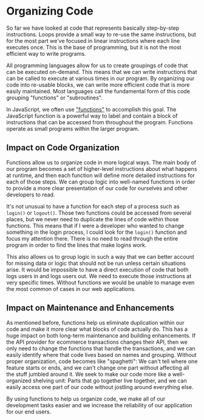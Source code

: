 # Organizing Code

So far we have looked at code that represents basically step-by-step instructions. Loops provide a small way to re-use the same instructions, but for the most part we've focused in linear instructions where each line executes once. This is the base of programming, but it is not the most efficient way to write programs.

All programming languages allow for us to create groupings of code that can be executed on-demand. This means that we can write instructions that can be called to execute at various times in our program. By organizing our code into re-usable blocks, we can write more efficient code that is more easily maintained. Most languages call the fundamental form of this code grouping "functions" or "subroutines".

In JavaScript, we often use ["functions"](https://developer.mozilla.org/en-US/docs/Web/JavaScript/Reference/Functions) to accomplish this goal. The JavaScript function is a powerful way to label and contain a block of instructions that can be accessed from throughout the program. Functions operate as small programs within the larger program.

## Impact on Code Organization

Functions allow us to organize code in more logical ways. The main body of our program becomes a set of higher-level instructions about what happens at runtime, and then each function will define more detailed instructions for each of those steps. We can group logic into well-named functions in order to provide a more clear presentation of our code for ourselves and other developers to read.

It's not unusual to have a function for each step of a process such as `login()` or `logout()`. Those two functions could be accessed from several places, but we never need to duplicate the lines of code within those functions. This means that if I were a developer who wanted to change something in the login process, I could look for the `login()` function and focus my attention there. There is no need to read through the entire program in order to find the lines that make logins work.

This also allows us to group logic in such a way that we can better account for missing data or logic that should not be run unless certain situations arise. It would be impossible to have a direct execution of code that both logs users in and logs users out. We need to execute those instructions at very specific times. Without functions we would be unable to manage even the most common of cases in our web applications.

## Impact on Maintenance and Enhancements

As mentioned before, functions help us eliminate duplication within our code and make it more clear what blocks of code actually do. This has a huge impact on both long-term maintenance and building enhancements. If the API provider for ecommerce transactions changes their API, then we only need to change the functions that handle the transactions, and we can easily identify where that code lives based on names and grouping. Without proper organization, code becomes like "spaghetti": We can't tell where one feature starts or ends, and we can't change one part without affecting all the stuff jumbled around it. We seek to make our code more like a well-organized shelving unit: Parts that go together live together, and we can easily access one part of our code without jostling around everything else.

By using functions to help us organize code, we make all of our development tasks easier and we increase the reliability of our application for our end users. 